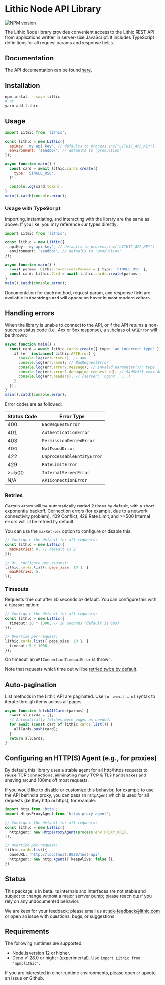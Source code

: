 # Lithic Node API Library

[![NPM version](https://img.shields.io/npm/v/lithic.svg)](https://npmjs.org/package/lithic)

The Lithic Node library provides convenient access to the Lithic REST API from applications written in server-side JavaScript.
It includes TypeScript definitions for all request params and response fields.

## Documentation

The API documentation can be found [here](https://docs.lithic.com).

## Installation

```sh
npm install --save lithic
# or
yarn add lithic
```

## Usage

```js
import Lithic from 'lithic';

const lithic = new Lithic({
  apiKey: 'my api key', // defaults to process.env["LITHIC_API_KEY"]
  environment: 'sandbox', // defaults to 'production'
});

async function main() {
  const card = await lithic.cards.create({
    type: 'SINGLE_USE',
  });

  console.log(card.token);
}
main().catch(console.error);
```

### Usage with TypeScript

Importing, instantiating, and interacting with the library are the same as above.
If you like, you may reference our types directly:

```ts
import Lithic from 'lithic';

const lithic = new Lithic({
  apiKey: 'my api key', // defaults to process.env["LITHIC_API_KEY"]
  environment: 'sandbox', // defaults to 'production'
});

async function main() {
  const params: Lithic.CardCreateParams = { type: 'SINGLE_USE' };
  const card: Lithic.Card = await lithic.cards.create(params);
}
main().catch(console.error);
```

Documentation for each method, request param, and response field are available in docstrings and will appear on hover in most modern editors.

## Handling errors

When the library is unable to connect to the API,
or if the API returns a non-success status code (i.e., 4xx or 5xx response),
a subclass of `APIError` will be thrown:

```ts
async function main() {
  const card = await lithic.cards.create({ type: 'an_incorrect_type' }).catch((err) => {
    if (err instanceof Lithic.APIError) {
      console.log(err.status); // 400
      console.log(err.name); // BadRequestError
      console.log(err.error?.message); // Invalid parameter(s): type
      console.log(err.error?.debugging_request_id); // 94d5e915-xxxx-4cee-a4f5-2xd6ebd279ac
      console.log(err.headers); // {server: 'nginx', ...}
    }
  });
}
main().catch(console.error);
```

Error codes are as followed:

| Status Code | Error Type                 |
| ----------- | -------------------------- |
| 400         | `BadRequestError`          |
| 401         | `AuthenticationError`      |
| 403         | `PermissionDeniedError`    |
| 404         | `NotFoundError`            |
| 422         | `UnprocessableEntityError` |
| 429         | `RateLimitError`           |
| >=500       | `InternalServerError`      |
| N/A         | `APIConnectionError`       |

### Retries

Certain errors will be automatically retried 2 times by default, with a short exponential backoff.
Connection errors (for example, due to a network connectivity problem), 409 Conflict, 429 Rate Limit,
and >=500 Internal errors will all be retried by default.

You can use the `maxRetries` option to configure or disable this:

<!-- prettier-ignore -->
```js
// Configure the default for all requests:
const lithic = new Lithic({
  maxRetries: 0, // default is 2
});

// Or, configure per-request:
lithic.cards.list({ page_size: 10 }, {
  maxRetries: 5,
});
```

### Timeouts

Requests time out after 60 seconds by default. You can configure this with a `timeout` option:

<!-- prettier-ignore -->
```ts
// Configure the default for all requests:
const lithic = new Lithic({
  timeout: 20 * 1000, // 20 seconds (default is 60s)
});

// Override per-request:
lithic.cards.list({ page_size: 10 }, {
  timeout: 5 * 1000,
});
```

On timeout, an `APIConnectionTimeoutError` is thrown.

Note that requests which time out will be [retried twice by default](#retries).

## Auto-pagination

List methods in the Lithic API are paginated.
Use `for await … of` syntax to iterate through items across all pages.

```ts
async function fetchAllCards(params) {
  const allCards = [];
  // Automatically fetches more pages as needed.
  for await (const card of lithic.cards.list()) {
    allCards.push(card);
  }
  return allCards;
}
```

## Configuring an HTTP(S) Agent (e.g., for proxies)

By default, this library uses a stable agent for all http/https requests to reuse TCP connections, eliminating many TCP & TLS handshakes and shaving around 100ms off most requests.

If you would like to disable or customize this behavior, for example to use the API behind a proxy, you can pass an `httpAgent` which is used for all requests (be they http or https), for example:

<!-- prettier-ignore -->
```ts
import http from 'http';
import HttpsProxyAgent from 'https-proxy-agent';

// Configure the default for all requests:
const lithic = new Lithic({
  httpAgent: new HttpsProxyAgent(process.env.PROXY_URL),
});

// Override per-request:
lithic.cards.list({
  baseURL: 'http://localhost:8080/test-api',
  httpAgent: new http.Agent({ keepAlive: false }),
})
```

## Status

This package is in beta. Its internals and interfaces are not stable
and subject to change without a major semver bump;
please reach out if you rely on any undocumented behavior.

We are keen for your feedback; please email us at [sdk-feedback@lithic.com](mailto:sdk-feedback@lithic.com)
or open an issue with questions, bugs, or suggestions.

## Requirements

The following runtimes are supported:

- Node.js version 12 or higher.
- Deno v1.28.0 or higher (experimental).
  Use `import Lithic from "npm:lithic"`.

If you are interested in other runtime environments, please open or upvote an issue on Github.
